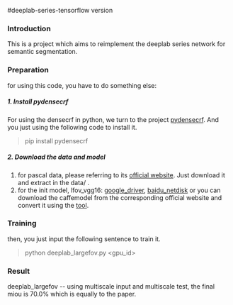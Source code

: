 #deeplab-series-tensorflow version

### Introduction

This is a project which aims to reimplement the deeplab series network for semantic segmentation.

### Preparation

for using this code, you have to do something else:

##### 1. Install pydensecrf

For using the densecrf in python, we turn to the project [pydensecrf](https://github.com/lucasb-eyer/pydensecrf). And you just using the following code to install it.

> pip install pydensecrf

##### 2. Download the data and model

1. for pascal data, please referring to its [official website](http://host.robots.ox.ac.uk/pascal/VOC/). Just download it and extract in the data/ .
2. for the init model,
    lfov_vgg16: [google_driver](https://drive.google.com/open?id=1MtbE1b6R4i28KabS-s7NcL08EpV3qOGl), [baidu_netdisk](https://pan.baidu.com/s/19kVdLCRGPIz05ETZuIfa7w)
   or you can download the caffemodel from the corresponding official website and convert it using the [tool](https://github.com/xtudbxk/convert_caffemodel_to_npy).

### Training

then, you just input the following sentence to train it.

> python deeplab_largefov.py <gpu_id>

### Result
deeplab_largefov -- using multiscale input and multiscale test, the final miou is 70.0% which is equally to the paper.
